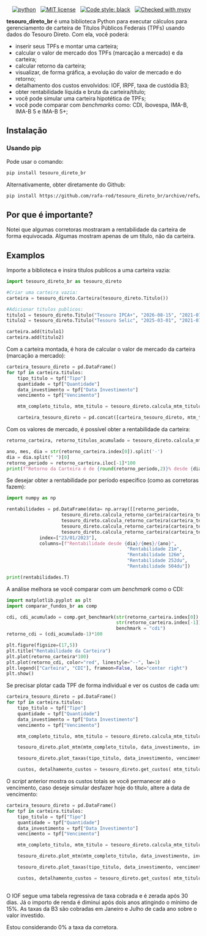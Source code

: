 <!-- buttons -->
<p align="center">
<a href="https://www.python.org/">
<img src="https://img.shields.io/badge/python-v3-brightgreen.svg"
alt="python"></a> &nbsp;
<a href="https://opensource.org/licenses/MIT">
<img src="https://img.shields.io/badge/license-MIT-brightgreen.svg"
alt="MIT license"></a> &nbsp;
<a href="https://github.com/psf/black">
<img src="https://img.shields.io/badge/code%20style-black-000000.svg"
alt="Code style: black"></a> &nbsp;
<a href="http://mypy-lang.org/">
<img src="http://www.mypy-lang.org/static/mypy_badge.svg"
alt="Checked with mypy"></a> &nbsp;
</p>

<!-- content -->

**tesouro_direto_br** é uma biblioteca Python para executar cálculos para gerenciamento de carteira de Títulos Públicos Federais (TPFs) usando dados do Tesouro Direto. Com ela, você poderá:

- inserir seus TPFs e montar uma carteira;
- calcular o valor de mercado dos TPFs (marcação a mercado) e da carteira;
- calcular retorno da carteira;
- visualizar, de forma gráfica, a evolução do valor de mercado e do retorno;
- detalhamento dos custos envolvidos: IOF, IRPF, taxa de custódia B3;
- obter rentabilidade líquida e bruta da carteira/título;
- você pode simular uma carteira hipotética de TPFs;
- você pode comparar com *benchmarks* como: CDI, ibovespa, IMA-B, IMA-B 5 e IMA-B 5+;

## Instalação

### Usando pip

Pode usar o comando:

```sh
pip install tesouro_direto_br
```

Alternativamente, obter diretamente do Github:

```sh
pip install https://github.com/rafa-rod/tesouro_direto_br/archive/refs/heads/main.zip
```

## Por que é importante?

Notei que algumas corretoras mostraram a rentabilidade da carteira de forma equivocada. Algumas mostram apenas de um título, não da carteira.

## Examplos

Importe a biblioteca e insira titulos publicos a uma carteira vazia:

```python
import tesouro_direto_br as tesouro_direto

#Criar uma carteira vazia:
carteira = tesouro_direto.Carteira(tesouro_direto.Titulo())

#Adicionar titulos publicos:
titulo1 = tesouro_direto.Titulo("Tesouro IPCA+", "2026-08-15", "2021-07-08", 33.65)
titulo2 = tesouro_direto.Titulo("Tesouro Selic", "2025-03-01", "2021-07-08", 50)

carteira.add(titulo1)
carteira.add(titulo2)
```

Com a carteira montada, é hora de calcular o valor de mercado da carteira (marcação a mercado):

```python
carteira_tesouro_direto = pd.DataFrame()
for tpf in carteira.titulos:
	tipo_titulo = tpf["Tipo"]
	quantidade = tpf["Quantidade"]
	data_investimento = tpf["Data Investimento"]
	vencimento = tpf["Vencimento"]

	mtm_completo_titulo, mtm_titulo = tesouro_direto.calcula_mtm_titulo(tipo_titulo, quantidade, data_investimento, vencimento)

	carteira_tesouro_direto = pd.concat([carteira_tesouro_direto, mtm_titulo], axis=1)
```

Com os valores de mercado, é possível obter a rentabilidade da carteira:

```python
retorno_carteira, retorno_titulos_acumulado = tesouro_direto.calcula_mtm_carteira(carteira_tesouro_direto)

ano, mes, dia = str(retorno_carteira.index[0]).split('-')
dia = dia.split(" ")[0]
retorno_periodo = retorno_carteira.iloc[-1]*100
print(f"Retorno da Carteira é de {round(retorno_periodo,2)}% desde {dia}/{mes}/{ano}")
```

Se desejar obter a rentabilidade por período específico (como as corretoras fazem):

```python
import numpy as np

rentabilidades = pd.DataFrame(data= np.array([[retorno_periodo,
                    tesouro_direto.calcula_retorno_carteira(carteira_tesouro_direto, periodo=21),
                    tesouro_direto.calcula_retorno_carteira(carteira_tesouro_direto, periodo=126),
                    tesouro_direto.calcula_retorno_carteira(carteira_tesouro_direto, periodo=252),
                    tesouro_direto.calcula_retorno_carteira(carteira_tesouro_direto, periodo=504)]]),
            index=["23/01/2023"], 
            columns=[f"Rentabilidade desde {dia}/{mes}/{ano}",
                                            "Rentabilidade 21m",
                                            "Rentabilidade 126m",
                                            "Rentabilidade 252du",
                                            "Rentabilidade 504du"])

print(rentabilidades.T)
```

A análise melhora se você comparar com um *benchmark* como o CDI:

```python
import matplotlib.pyplot as plt
import comparar_fundos_br as comp

cdi, cdi_acumulado = comp.get_benchmark(str(retorno_carteira.index[0]).split(" ")[0], 
                                        str(retorno_carteira.index[-1]).split(" ")[0], 
                                        benchmark = "cdi")
retorno_cdi = (cdi_acumulado-1)*100

plt.figure(figsize=(17,5))
plt.title("Rentabilidade da Carteira")
plt.plot(retorno_carteira*100)
plt.plot(retorno_cdi, color="red", linestyle="--", lw=1)
plt.legend(["Carteira", "CDI"], frameon=False, loc="center right")
plt.show()
```

Se precisar plotar cada TPF de forma individual e ver os custos de cada um:

```python
carteira_tesouro_direto = pd.DataFrame()
for tpf in carteira.titulos:
    tipo_titulo = tpf["Tipo"]
    quantidade = tpf["Quantidade"]
    data_investimento = tpf["Data Investimento"]
    vencimento = tpf["Vencimento"]

    mtm_completo_titulo, mtm_titulo = tesouro_direto.calcula_mtm_titulo(tipo_titulo, quantidade, data_investimento, vencimento)

    tesouro_direto.plot_mtm(mtm_completo_titulo, data_investimento, investimento)

    tesouro_direto.plot_taxas(tipo_titulo, data_investimento, vencimento)

    custos, detalhamento_custos = tesouro_direto.get_custos( mtm_titulo, investimento, data_investimento, vencimento )
```

O *script* anterior mostra os custos totais se você permanecer até o vencimento, caso deseje simular desfazer hoje do título, altere a data de vencimento:

```python
carteira_tesouro_direto = pd.DataFrame()
for tpf in carteira.titulos:
    tipo_titulo = tpf["Tipo"]
    quantidade = tpf["Quantidade"]
    data_investimento = tpf["Data Investimento"]
    vencimento = tpf["Vencimento"]

    mtm_completo_titulo, mtm_titulo = tesouro_direto.calcula_mtm_titulo(tipo_titulo, quantidade, data_investimento, vencimento)

    tesouro_direto.plot_mtm(mtm_completo_titulo, data_investimento, investimento)

    tesouro_direto.plot_taxas(tipo_titulo, data_investimento, vencimento)

    custos, detalhamento_custos = tesouro_direto.get_custos( mtm_titulo, investimento, data_investimento, "2023-02-08" )
  
```

O IOF segue uma tabela regressiva de taxa cobrada e é zerada após 30 dias. Já o importo de renda é diminui após dois anos atingindo o mínimo de 15%.
As taxas da B3 são cobradas em Janeiro e Julho de cada ano sobre o valor investido.

Estou considerando 0% a taxa da corretora.
